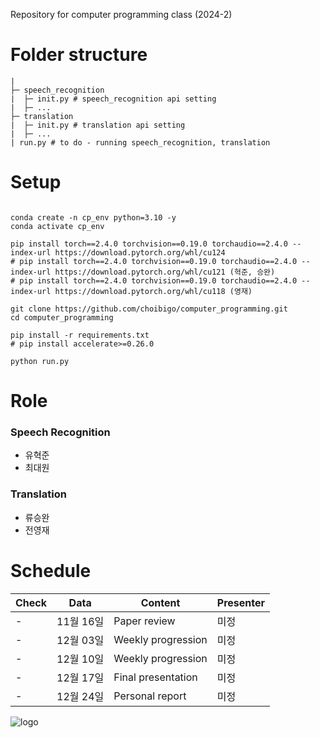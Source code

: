 Repository for computer programming class (2024-2)

# Folder structure
```
|
├─ speech_recognition
|  ├─ init.py # speech_recognition api setting
|  ├─ ...
├─ translation
|  ├─ init.py # translation api setting
|  ├─ ... 
| run.py # to do - running speech_recognition, translation
```

# Setup
```

conda create -n cp_env python=3.10 -y
conda activate cp_env

pip install torch==2.4.0 torchvision==0.19.0 torchaudio==2.4.0 --index-url https://download.pytorch.org/whl/cu124
# pip install torch==2.4.0 torchvision==0.19.0 torchaudio==2.4.0 --index-url https://download.pytorch.org/whl/cu121 (혁준, 승완)
# pip install torch==2.4.0 torchvision==0.19.0 torchaudio==2.4.0 --index-url https://download.pytorch.org/whl/cu118 (영재)

git clone https://github.com/choibigo/computer_programming.git
cd computer_programming

pip install -r requirements.txt
# pip install accelerate>=0.26.0 

python run.py
```

# Role
### Speech Recognition
- 유혁준
- 최대원

### Translation
- 류승완
- 전영재

# Schedule

| Check | Data | Content | Presenter |
|----------|----------|----------|----------|
| - | 11월 16일 | Paper review | 미정 |
| - | 12월 03일 | Weekly progression | 미정 |
| - | 12월 10일 | Weekly progression | 미정 |
| - | 12월 17일 | Final presentation | 미정 |
| - | 12월 24일 | Personal report | 미정 |


![logo](https://www.hanyang.ac.kr/documents/20182/0/initial3.png/4054db65-27de-4fff-80fb-15a05561b317?t=1472537582993)
